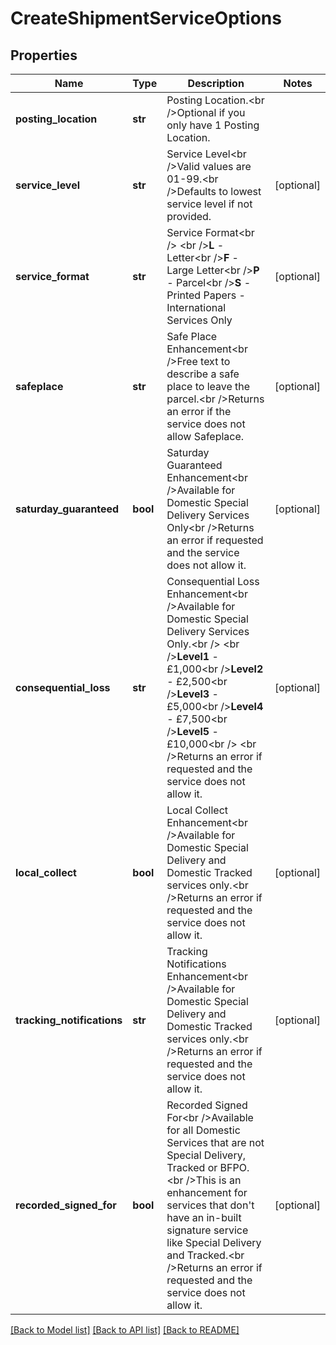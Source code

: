 # CreateShipmentServiceOptions

## Properties
Name | Type | Description | Notes
------------ | ------------- | ------------- | -------------
**posting_location** | **str** | Posting Location.&lt;br /&gt;Optional if you only have 1 Posting Location. | 
**service_level** | **str** | Service Level&lt;br /&gt;Valid values are 01-99.&lt;br /&gt;Defaults to lowest service level if not provided. | [optional] 
**service_format** | **str** | Service Format&lt;br /&gt;            &lt;br /&gt;**L** - Letter&lt;br /&gt;**F** - Large Letter&lt;br /&gt;**P** - Parcel&lt;br /&gt;**S** - Printed Papers - International Services Only | [optional] 
**safeplace** | **str** | Safe Place Enhancement&lt;br /&gt;Free text to describe a safe place to leave the parcel.&lt;br /&gt;Returns an error if the service does not allow Safeplace. | [optional] 
**saturday_guaranteed** | **bool** | Saturday Guaranteed Enhancement&lt;br /&gt;Available for Domestic Special Delivery Services Only&lt;br /&gt;Returns an error if requested and the service does not allow it. | [optional] 
**consequential_loss** | **str** | Consequential Loss Enhancement&lt;br /&gt;Available for Domestic Special Delivery Services Only.&lt;br /&gt;            &lt;br /&gt;**Level1** - £1,000&lt;br /&gt;**Level2** - £2,500&lt;br /&gt;**Level3** - £5,000&lt;br /&gt;**Level4** - £7,500&lt;br /&gt;**Level5** - £10,000&lt;br /&gt;            &lt;br /&gt;Returns an error if requested and the service does not allow it. | [optional] 
**local_collect** | **bool** | Local Collect Enhancement&lt;br /&gt;Available for Domestic Special Delivery and Domestic Tracked services only.&lt;br /&gt;Returns an error if requested and the service does not allow it. | [optional] 
**tracking_notifications** | **str** | Tracking Notifications Enhancement&lt;br /&gt;Available for Domestic Special Delivery and Domestic Tracked services only.&lt;br /&gt;Returns an error if requested and the service does not allow it. | [optional] 
**recorded_signed_for** | **bool** | Recorded Signed For&lt;br /&gt;Available for all Domestic Services that are not Special Delivery, Tracked or BFPO.&lt;br /&gt;This is an enhancement for services that don&#x27;t have an in-built signature service like Special Delivery and Tracked.&lt;br /&gt;Returns an error if requested and the service does not allow it. | [optional] 

[[Back to Model list]](../README.md#documentation-for-models) [[Back to API list]](../README.md#documentation-for-api-endpoints) [[Back to README]](../README.md)

